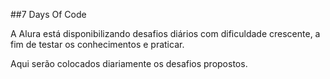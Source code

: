 ##7 Days Of Code

A Alura está disponibilizando desafios diários com dificuldade crescente, a fim de testar os conhecimentos e praticar.

Aqui serão colocados diariamente os desafios propostos.